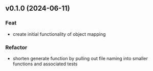 ## v0.1.0 (2024-06-11)

### Feat

- create initial functionality of object mapping

### Refactor

- shorten generate function by pulling out file naming into smaller functions and associated tests
